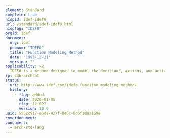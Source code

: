 ```yaml
---
element: Standard
complete: true
nispid: idef-idef0
url: /standard/idef-idef0.html
nisptag: "IDEF0"
orgid: idef
document:
  org: idef
  pubnum: "IDEF0"
  title: "Function Modeling Method"
  date: "1993-12-21"
  version: ""
applicability: >2
  IDEFØ is a method designed to model the decisions, actions, and activities of an organization or system. IDEFØ was derived from a well-established graphical language, the Structured Analysis and Design Technique (SADT). The United States Air Force commissioned the developers of SADT to develop a function modeling method for analyzing and communicating the functional perspective of a system. Effective IDEFØ models help to organize the analysis of a system and to promote good communication between the analyst and the customer. IDEFØ is useful in establishing the scope of an analysis, especially for a functional analysis. As a communication tool, IDEFØ enhances domain expert involvement and consensus decision-making through simplified graphical devices. As an analysis tool, IDEFØ assists the modeler in identifying what functions are performed, what is needed to perform those functions, what the current system does right, and what the current system does wrong. Thus, IDEFØ models are often created as one of the first tasks of a system development effort.
rp: c3b-archcat
status:
  uri: http://www.idef.com/idefo-function_modeling_method/
  history: 
    - flag: added
      date: 2020-01-05
      rfcp: 12-022
      version: 13.0
uuid: 5552c917-e6de-427f-8e0c-6d6f10aa159e
coverdocument:
consumers:
  - arch-std-lang
---
```


